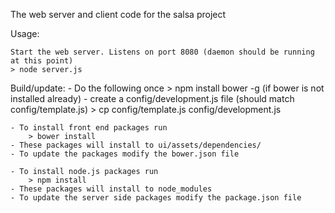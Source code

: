 The web server and client code for the salsa project

Usage:

    Start the web server. Listens on port 8080 (daemon should be running at this point)
    > node server.js

Build/update:
    - Do the following once
        > npm install bower -g (if bower is not installed already)
        - create a config/development.js file (should match config/template.js)
            > cp config/template.js config/development.js

    - To install front end packages run
        > bower install
    - These packages will install to ui/assets/dependencies/
    - To update the packages modify the bower.json file

    - To install node.js packages run
        > npm install
    - These packages will install to node_modules
    - To update the server side packages modify the package.json file
